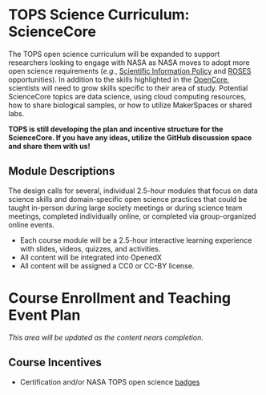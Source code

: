 # TOPS Science Curriculum: ScienceCore

The TOPS open science curriculum will be expanded to support researchers looking to engage with NASA as NASA moves to adopt more open science requirements (*e.g.*, [Scientific Information Policy](https://science.nasa.gov/researchers/science-data/science-information-policy) and [ROSES](https://science.nasa.gov/researchers/sara/grant-solicitations) opportunities). In addition to the skills highlighted in the [OpenCore](https://github.com/nasa/Transform-to-Open-Science/tree/main/docs/Area2_Capacity_Sharing/OpenCore), scientists will need to grow skills specific to their area of study. Potential ScienceCore topics are data science, using cloud computing resources, how to share biological samples, or how to utilize MakerSpaces or shared labs.

**TOPS is still developing the plan and incentive structure for the ScienceCore. If you have any ideas, utilize the GitHub discussion space and share them with us!**

## Module Descriptions

The design calls for several, individual 2.5-hour modules that focus on data science skills and domain-specific open science practices that could be taught in-person during large society meetings or during science team meetings, completed individually online, or completed via group-organized online events. 
* Each course module will be a 2.5-hour interactive learning experience with slides, videos, quizzes, and activities. 
* All content will be integrated into OpenedX 
* All content will be assigned a CC0 or CC-BY license.

# Course Enrollment and Teaching Event Plan
*This area will be updated as the content nears completion.*

## Course Incentives

* Certification and/or NASA TOPS open science [badges](https://github.com/nasa/Transform-to-Open-Science/blob/main/docs/Area3_Incentives/badging.md)
